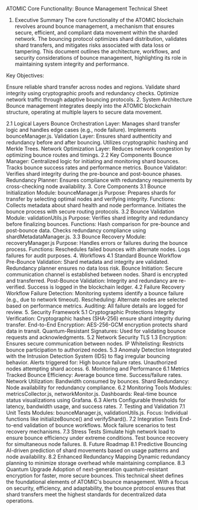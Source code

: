 ATOMIC Core Functionality: Bounce Management Technical Sheet
1. Executive Summary
The core functionality of the ATOMIC blockchain revolves around bounce management, a mechanism that ensures secure, efficient, and compliant data movement within the sharded network. The bouncing protocol optimizes shard distribution, validates shard transfers, and mitigates risks associated with data loss or tampering. This document outlines the architecture, workflows, and security considerations of bounce management, highlighting its role in maintaining system integrity and performance.

Key Objectives:

Ensure reliable shard transfer across nodes and regions.
Validate shard integrity using cryptographic proofs and redundancy checks.
Optimize network traffic through adaptive bouncing protocols.
2. System Architecture
Bounce management integrates deeply into the ATOMIC blockchain structure, operating at multiple layers to secure data movement.

2.1 Logical Layers
Bounce Orchestration Layer:
Manages shard transfer logic and handles edge cases (e.g., node failure).
Implements bounceManager.js.
Validation Layer:
Ensures shard authenticity and redundancy before and after bouncing.
Utilizes cryptographic hashing and Merkle Trees.
Network Optimization Layer:
Reduces network congestion by optimizing bounce routes and timings.
2.2 Key Components
Bounce Manager:
Centralized logic for initiating and monitoring shard bounces.
Tracks bounce success rates and performance metrics.
Bounce Validator:
Verifies shard integrity during the pre-bounce and post-bounce phases.
Redundancy Planner:
Ensures compliance with redundancy requirements by cross-checking node availability.
3. Core Components
3.1 Bounce Initialization
Module: bounceManager.js
Purpose: Prepares shards for transfer by selecting optimal nodes and verifying integrity.
Functions:
Collects metadata about shard health and node performance.
Initiates the bounce process with secure routing protocols.
3.2 Bounce Validation
Module: validationUtils.js
Purpose: Verifies shard integrity and redundancy before finalizing bounces.
Functions:
Hash comparison for pre-bounce and post-bounce data.
Checks redundancy compliance using shardMetadataManager.js.
3.3 Bounce Recovery
Module: recoveryManager.js
Purpose: Handles errors or failures during the bounce process.
Functions:
Reschedules failed bounces with alternate nodes.
Logs failures for audit purposes.
4. Workflows
4.1 Standard Bounce Workflow
Pre-Bounce Validation:
Shard metadata and integrity are validated.
Redundancy planner ensures no data loss risk.
Bounce Initiation:
Secure communication channel is established between nodes.
Shard is encrypted and transferred.
Post-Bounce Validation:
Integrity and redundancy are re-verified.
Success is logged in the blockchain ledger.
4.2 Failure Recovery Workflow
Failure Detection:
Monitoring systems identify a bounce failure (e.g., due to network timeout).
Rescheduling:
Alternate nodes are selected based on performance metrics.
Auditing:
All failure details are logged for review.
5. Security Framework
5.1 Cryptographic Protections
Integrity Verification:
Cryptographic hashes (SHA-256) ensure shard integrity during transfer.
End-to-End Encryption:
AES-256-GCM encryption protects shard data in transit.
Quantum-Resistant Signatures:
Used for validating bounce requests and acknowledgments.
5.2 Network Security
TLS 1.3 Encryption:
Ensures secure communication between nodes.
IP Whitelisting:
Restricts bounce participation to authorized nodes.
5.3 Anomaly Detection
Integrated with the Intrusion Detection System (IDS) to flag irregular bouncing behavior.
Alerts triggered for:
High bounce failure rates.
Unauthorized nodes attempting shard access.
6. Monitoring and Performance
6.1 Metrics Tracked
Bounce Efficiency:
Average bounce time.
Success/failure rates.
Network Utilization:
Bandwidth consumed by bounces.
Shard Redundancy:
Node availability for redundancy compliance.
6.2 Monitoring Tools
Modules:
metricsCollector.js, networkMonitor.js.
Dashboards:
Real-time bounce status visualizations using Grafana.
6.3 Alerts
Configurable thresholds for latency, bandwidth usage, and success rates.
7. Testing and Validation
7.1 Unit Tests
Modules: bounceManager.js, validationUtils.js.
Focus:
Individual functions like initializeBounce() and verifyShard().
7.2 Integration Tests
End-to-end validation of bounce workflows.
Mock failure scenarios to test recovery mechanisms.
7.3 Stress Tests
Simulate high network load to ensure bounce efficiency under extreme conditions.
Test bounce recovery for simultaneous node failures.
8. Future Roadmap
8.1 Predictive Bouncing
AI-driven prediction of shard movements based on usage patterns and node availability.
8.2 Enhanced Redundancy Mapping
Dynamic redundancy planning to minimize storage overhead while maintaining compliance.
8.3 Quantum Upgrade
Adoption of next-generation quantum-resistant encryption for faster, more secure bounces.
This technical sheet defines the foundational elements of ATOMIC's bounce management. With a focus on security, efficiency, and adaptability, the bounce protocol ensures that shard transfers meet the highest standards for decentralized data operations.